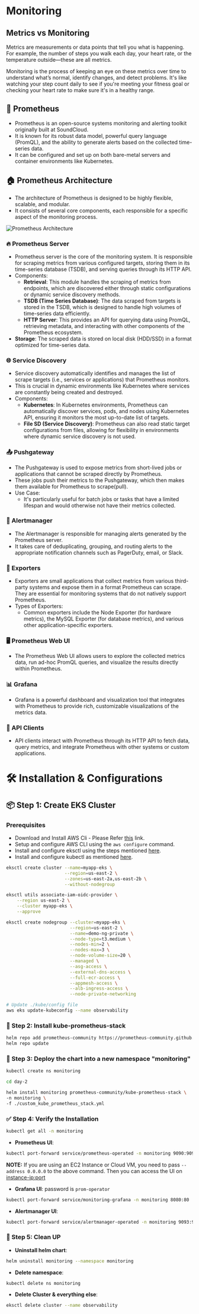 # Monitoring

## Metrics vs Monitoring

Metrics are measurements or data points that tell you what is happening. For example, the number of steps you walk each day, your heart rate, or the temperature outside—these are all metrics.

Monitoring is the process of keeping an eye on these metrics over time to understand what’s normal, identify changes, and detect problems. It's like watching your step count daily to see if you're meeting your fitness goal or checking your heart rate to make sure it's in a healthy range.

## 🚀 Prometheus
- Prometheus is an open-source systems monitoring and alerting toolkit originally built at SoundCloud.
- It is known for its robust data model, powerful query language (PromQL), and the ability to generate alerts based on the collected time-series data.
- It can be configured and set up on both bare-metal servers and container environments like Kubernetes.

## 🏠 Prometheus Architecture
- The architecture of Prometheus is designed to be highly flexible, scalable, and modular.
- It consists of several core components, each responsible for a specific aspect of the monitoring process.

![Prometheus Architecture](images/prometheus-architecture.gif)

### 🔥 Prometheus Server
- Prometheus server is the core of the monitoring system. It is responsible for scraping metrics from various configured targets, storing them in its time-series database (TSDB), and serving queries through its HTTP API.
- Components:
    - **Retrieval**: This module handles the scraping of metrics from endpoints, which are discovered either through static configurations or dynamic service discovery methods.
    - **TSDB (Time Series Database)**: The data scraped from targets is stored in the TSDB, which is designed to handle high volumes of time-series data efficiently.
    - **HTTP Server**: This provides an API for querying data using PromQL, retrieving metadata, and interacting with other components of the Prometheus ecosystem.
- **Storage**: The scraped data is stored on local disk (HDD/SSD) in a format optimized for time-series data.

### 🌐 Service Discovery
- Service discovery automatically identifies and manages the list of scrape targets (i.e., services or applications) that Prometheus monitors.
- This is crucial in dynamic environments like Kubernetes where services are constantly being created and destroyed.
- Components:
    - **Kubernetes**: In Kubernetes environments, Prometheus can automatically discover services, pods, and nodes using Kubernetes API, ensuring it monitors the most up-to-date list of targets.
    - **File SD (Service Discovery)**: Prometheus can also read static target configurations from files, allowing for flexibility in environments where dynamic service discovery is not used.

### 📤 Pushgateway
- The Pushgateway is used to expose metrics from short-lived jobs or applications that cannot be scraped directly by Prometheus.
- These jobs push their metrics to the Pushgateway, which then makes them available for Prometheus to scrape(pull).
- Use Case:
    - It's particularly useful for batch jobs or tasks that have a limited lifespan and would otherwise not have their metrics collected.

### 🚨 Alertmanager
- The Alertmanager is responsible for managing alerts generated by the Prometheus server.
- It takes care of deduplicating, grouping, and routing alerts to the appropriate notification channels such as PagerDuty, email, or Slack.

### 🧲 Exporters
- Exporters are small applications that collect metrics from various third-party systems and expose them in a format Prometheus can scrape. They are essential for monitoring systems that do not natively support Prometheus.
- Types of Exporters:
    - Common exporters include the Node Exporter (for hardware metrics), the MySQL Exporter (for database metrics), and various other application-specific exporters.

### 🖥️ Prometheus Web UI
- The Prometheus Web UI allows users to explore the collected metrics data, run ad-hoc PromQL queries, and visualize the results directly within Prometheus.

### 📊 Grafana
- Grafana is a powerful dashboard and visualization tool that integrates with Prometheus to provide rich, customizable visualizations of the metrics data.

### 🔌 API Clients
- API clients interact with Prometheus through its HTTP API to fetch data, query metrics, and integrate Prometheus with other systems or custom applications.

# 🛠️  Installation & Configurations
## 📦 Step 1: Create EKS Cluster

### Prerequisites
- Download and Install AWS Cli - Please Refer [this]("https://docs.aws.amazon.com/cli/latest/userguide/getting-started-install.html") link.
- Setup and configure AWS CLI using the `aws configure` command.
- Install and configure eksctl using the steps mentioned [here]("https://eksctl.io/installation/").
- Install and configure kubectl as mentioned [here]("https://kubernetes.io/docs/tasks/tools/").


```bash
eksctl create cluster --name=myapp-eks \
                      --region=us-east-2 \
                      --zones=us-east-2a,us-east-2b \
                      --without-nodegroup
```
```bash
eksctl utils associate-iam-oidc-provider \
    --region us-east-2 \
    --cluster myapp-eks \
    --approve
```
```bash
eksctl create nodegroup --cluster=myapp-eks \
                        --region=us-east-2 \
                        --name=demo-ng-private \
                        --node-type=t3.medium \
                        --nodes-min=2 \
                        --nodes-max=3 \
                        --node-volume-size=20 \
                        --managed \
                        --asg-access \
                        --external-dns-access \
                        --full-ecr-access \
                        --appmesh-access \
                        --alb-ingress-access \
                        --node-private-networking

# Update ./kube/config file
aws eks update-kubeconfig --name observability
```

### 🧰 Step 2: Install kube-prometheus-stack
```bash
helm repo add prometheus-community https://prometheus-community.github.io/helm-charts
helm repo update
```

### 🚀 Step 3: Deploy the chart into a new namespace "monitoring"
```bash
kubectl create ns monitoring
```
```bash
cd day-2

helm install monitoring prometheus-community/kube-prometheus-stack \
-n monitoring \
-f ./custom_kube_prometheus_stack.yml
```

### ✅ Step 4: Verify the Installation
```bash
kubectl get all -n monitoring
```
- **Prometheus UI**:
```bash
kubectl port-forward service/prometheus-operated -n monitoring 9090:9090
```

**NOTE:** If you are using an EC2 Instance or Cloud VM, you need to pass `--address 0.0.0.0` to the above command. Then you can access the UI on <instance-ip:port>

- **Grafana UI**: password is `prom-operator`
```bash
kubectl port-forward service/monitoring-grafana -n monitoring 8080:80
```
- **Alertmanager UI**:
```bash
kubectl port-forward service/alertmanager-operated -n monitoring 9093:9093
```

### 🧼 Step 5: Clean UP
- **Uninstall helm chart**:
```bash
helm uninstall monitoring --namespace monitoring
```
- **Delete namespace**:
```bash
kubectl delete ns monitoring
```
- **Delete Cluster & everything else**:
```bash
eksctl delete cluster --name observability
```
